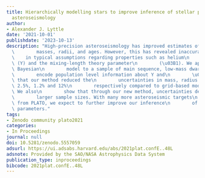 ```yaml
---
title: Hierarchically modelling stars to improve inference of stellar properties with
  asteroseismology
author:
- Alexander J. Lyttle
date: '2021-10-01'
publishdate: '2023-10-13'
description: "High-precision asteroseismology has improved estimates of stellar\n\
  \        masses, radii, and ages. However, this has revealed inaccuracies\n    \
  \    in typical assumptions regarding properties such as helium\n        abundance\
  \ (Y) and the mixing-length theory parameter\n        (\u03B1). We applied a hierarchical\
  \ Bayesian\n        model to a sample of main sequence, low-mass dwarf stars to\n\
  \        encode population level information about Y and\n        \u03B1. We showed\
  \ that our method reduced the\n        uncertainties in mass, radius and age to\
  \ 2.5%, 1.2% and 12%\n        respectively compared to grid-based modelling methods.\
  \ We also\n        show that through our new method, uncertainties decrease with\n\
  \        larger sample sizes. With many more asteroseismic targets\n        expected\
  \ from PLATO, we expect to further improve our inference\n        of bulk stellar\
  \ parameters."
tags:
- Zenodo community plato2021
categories:
- In Proceedings
journal: null
doi: 10.5281/zenodo.5557059
adsurl: https://ui.adsabs.harvard.edu/abs/2021plat.confE..48L
adsnote: Provided by the SAO/NASA Astrophysics Data System
publication_type: inproceedings
bibcode: 2021plat.confE..48L
---
```

